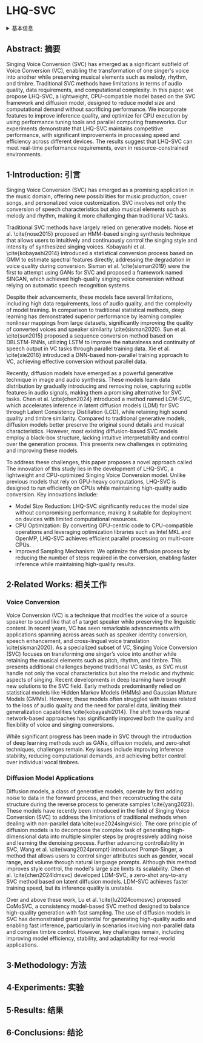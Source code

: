 # LHQ-SVC

<details>
<summary>基本信息</summary>

- 标题: "LHQ-SVC: Lightweight and High Quality Singing Voice Conversion Modeling"
- 作者:
  - 01 Yubo Huang,
  - 02 Xin Lai,
  - 03 Muyang Ye,
  - 04 Anran Zhu,
  - 05 Zixi Wang,
  - 06 Jingzehua Xu,
  - 07 Shuai Zhang,
  - 08 Zhiyuan Zhou,
  - 09 Weijie Niu
- 链接:
  - [ArXiv](https://arxiv.org/abs/2409.08583)
  - [Publication]() Submitted to ICASSP 2025
  - [Github]
  - [Demo]
- 文件:
  - [ArXiv](_PDF/2409.08583v1__LHQ-SVC__Lightweight_and_High_Quality_Singing_Voice_Conversion_Modeling.pdf)
  - [Publication] #TODO

</details>

## Abstract: 摘要

Singing Voice Conversion (SVC) has emerged as a significant subfield of Voice Conversion (VC), enabling the transformation of one singer's voice into another while preserving musical elements such as melody, rhythm, and timbre.
Traditional SVC methods have limitations in terms of audio quality, data requirements, and computational complexity.
In this paper, we propose LHQ-SVC, a lightweight, CPU-compatible model based on the SVC framework and diffusion model, designed to reduce model size and computational demand without sacrificing performance.
We incorporate features to improve inference quality, and optimize for CPU execution by using performance tuning tools and parallel computing frameworks.
Our experiments demonstrate that LHQ-SVC maintains competitive performance, with significant improvements in processing speed and efficiency across different devices.
The results suggest that LHQ-SVC can meet real-time performance requirements, even in resource-constrained environments.

## 1·Introduction: 引言

Singing Voice Conversion (SVC) has emerged as a promising application in the music domain, offering new possibilities for music production, cover songs, and personalized voice customization. SVC involves not only the conversion of speech characteristics but also musical elements such as melody and rhythm, making it more challenging than traditional VC tasks.

Traditional SVC methods have largely relied on generative models. Nose et al. \cite{nose2015} proposed an HMM-based singing synthesis technique that allows users to intuitively and continuously control the singing style and intensity of synthesized singing voices. Kobayashi et al. \cite{kobayashi2014} introduced a statistical conversion process based on GMM to estimate spectral features directly, addressing the degradation in voice quality during conversion. Sisman et al. \cite{sisman2019} were the first to attempt using GANs for SVC and proposed a framework named SINGAN, which achieved high-quality singing voice conversion without relying on automatic speech recognition systems.

Despite their advancements, these models face several limitations, including high data requirements, loss of audio quality, and the complexity of model training. In comparison to traditional statistical methods, deep learning has demonstrated superior performance by learning complex nonlinear mappings from large datasets, significantly improving the quality of converted voices and speaker similarity \cite{sisman2020}. Sun et al. \cite{sun2015} proposed a sequence conversion method based on DBLSTM-RNNs, utilizing LSTM to improve the naturalness and continuity of speech output in VC tasks through parallel training data. Xie et al. \cite{xie2016} introduced a DNN-based non-parallel training approach to VC, achieving effective conversion without parallel data.

Recently, diffusion models have emerged as a powerful generative technique in image and audio synthesis. These models learn data distribution by gradually introducing and removing noise, capturing subtle features in audio signals, making them a promising alternative for SVC tasks. Chen et al. \cite{chen2024} introduced a method named LCM-SVC, which accelerates inference in latent diffusion models (LDM) for SVC through Latent Consistency Distillation (LCD), while retaining high sound quality and timbre similarity. Compared to traditional generative models, diffusion models better preserve the original sound details and musical characteristics. However, most existing diffusion-based SVC models employ a black-box structure, lacking intuitive interpretability and control over the generation process. This presents new challenges in optimizing and improving these models.

To address these challenges, this paper proposes a novel approach called The innovation of this study lies in the development of LHQ-SVC, a lightweight and CPU-optimized Singing Voice Conversion model. Unlike previous models that rely on GPU-heavy computations, LHQ-SVC is designed to run efficiently on CPUs while maintaining high-quality audio conversion. Key innovations include:

- Model Size Reduction: LHQ-SVC significantly reduces the model size without compromising performance, making it suitable for deployment on devices with limited computational resources.
- CPU Optimization: By converting GPU-centric code to CPU-compatible operations and leveraging optimization libraries such as Intel MKL and OpenMP, LHQ-SVC achieves efficient parallel processing on multi-core CPUs.
- Improved Sampling Mechanism: We optimize the diffusion process by reducing the number of steps required in the conversion, enabling faster inference while maintaining high-quality results.

## 2·Related Works: 相关工作

### Voice Conversion

Voice Conversion (VC) is a technique that modifies the voice of a source speaker to sound like that of a target speaker while preserving the linguistic content. In recent years, VC has seen remarkable advancements with applications spanning across areas such as speaker identity conversion, speech enhancement, and cross-lingual voice translation \cite{sisman2020}. As a specialized subset of VC, Singing Voice Conversion (SVC) focuses on transforming one singer’s voice into another while retaining the musical elements such as pitch, rhythm, and timbre. This presents additional challenges beyond traditional VC tasks, as SVC must handle not only the vocal characteristics but also the melodic and rhythmic aspects of singing. Recent developments in deep learning have brought new solutions to the SVC field. Early methods predominantly relied on statistical models like Hidden Markov Models (HMMs) and Gaussian Mixture Models (GMMs). However, these models often struggled with issues related to the loss of audio quality and the need for parallel data, limiting their generalization capabilities \cite{kobayashi2014}. The shift towards neural network-based approaches has significantly improved both the quality and flexibility of voice and singing conversions.

While significant progress has been made in SVC through the introduction of deep learning methods such as GANs, diffusion models, and zero-shot techniques, challenges remain. Key issues include improving inference stability, reducing computational demands, and achieving better control over individual vocal timbres.

### Diffusion Model Applications

Diffusion models, a class of generative models, operate by first adding noise to data in the forward process, and then reconstructing the data structure during the reverse process to generate samples \cite{yang2023}. These models have recently been introduced in the field of Singing Voice Conversion (SVC) to address the limitations of traditional methods when dealing with non-parallel data \cite{xue2024singvisio}. The core principle of diffusion models is to decompose the complex task of generating high-dimensional data into multiple simpler steps by progressively adding noise and learning the denoising process. Further advancing controllability in SVC, Wang et al. \cite{wang2024prompt} introduced Prompt-Singer, a method that allows users to control singer attributes such as gender, vocal range, and volume through natural language prompts. Although this method improves style control, the model's large size limits its scalability. Chen et al. \cite{chen2024ldmsvc} developed LDM-SVC, a zero-shot any-to-any SVC method based on latent diffusion models. LDM-SVC achieves faster training speed, but its inference quality is unstable.

Over and above these work, Lu et al. \cite{lu2024comosvc} proposed CoMoSVC, a consistency model-based SVC method designed to balance high-quality generation with fast sampling. The use of diffusion models in SVC has demonstrated great potential for generating high-quality audio and enabling fast inference, particularly in scenarios involving non-parallel data and complex timbre control. However, key challenges remain, including improving model efficiency, stability, and adaptability for real-world applications.

## 3·Methodology: 方法

## 4·Experiments: 实验

## 5·Results: 结果

## 6·Conclusions: 结论
